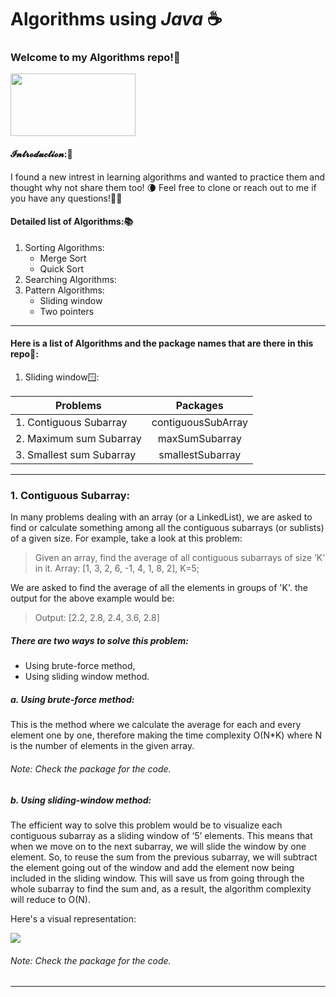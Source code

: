 # Algorithms using *Java* ☕ 
### Welcome to my Algorithms repo!🎍
<img src = "https://i.pinimg.com/originals/cb/67/e9/cb67e94f7dc44ac7ea0c333a8e44fc1f.gif" width = "200" height = "100" />

#### 𝓘𝓷𝓽𝓻𝓸𝓭𝓾𝓬𝓽𝓲𝓸𝓷:📔
I found a new intrest in learning algorithms and wanted to practice them and thought why not share them too! 🌘
Feel free to clone or reach out to me if you have any questions!✍🏼

#### Detailed list of Algorithms:📚
1. Sorting Algorithms:
    * Merge Sort
    * Quick Sort
2. Searching Algorithms:
3. Pattern Algorithms:
    * Sliding window
    * Two pointers

---

#### Here is a list of Algorithms and the package names that are there in this repo📓:
1. Sliding window🪟: 

| Problems  | Packages  |
|---|:---:|
|1. Contiguous Subarray | contiguousSubArray |
|2. Maximum sum Subarray | maxSumSubarray |
|3. Smallest sum Subarray   | smallestSubarray  |

---
### 1. Contiguous Subarray:
In many problems dealing with an array (or a LinkedList), we are asked to find or calculate something among all the contiguous subarrays (or sublists) of a given size. For example, take a look at this problem:

> Given an array, find the average of all contiguous subarrays of size ‘K’ in it.
Array: [1, 3, 2, 6, -1, 4, 1, 8, 2], K=5;

We are asked to find the average of all the elements in groups of 'K'.
the output for the above example would be:

> Output: [2.2, 2.8, 2.4, 3.6, 2.8]

##### There are two ways to solve this problem:
* Using brute-force method,
* Using sliding window method.

##### a. Using brute-force method:
This is the method where we calculate the average for each and every element one by one, therefore making the time complexity O(N*K) where N is the number of elements in the given array.
###### Note: Check the package for the code. 

##### b. Using sliding-window method:
The efficient way to solve this problem would be to visualize each contiguous subarray as a sliding window of ‘5’ elements. This means that when we move on to the next subarray, we will slide the window by one element. So, to reuse the sum from the previous subarray, we will subtract the element going out of the window and add the element now being included in the sliding window. This will save us from going through the whole subarray to find the sum and, as a result, the algorithm complexity will reduce to O(N).

Here's a visual representation:

<img src = "https://miro.medium.com/max/567/1*0BP5ffOsjx4CnzAy-q788A.png"/>

###### Note: Check the package for the code.

---



